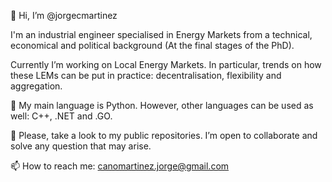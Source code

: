 👋 Hi, I’m @jorgecmartinez

I'm an industrial engineer specialised in Energy Markets from a technical, economical and political background (At the final stages of the PhD).

Currently I’m working on Local Energy Markets. In particular, trends on how these LEMs can be put in practice: decentralisation, flexibility and aggregation.

🌱 My main language is Python.
However, other languages can be used as well: C++, .NET and .GO.

💞️ Please, take a look to my public repositories. I’m open to collaborate and solve any question that may arise.

📫 How to reach me: canomartinez.jorge@gmail.com
